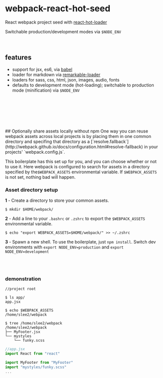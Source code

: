 # webpack-react-hot-seed
React webpack project seed with <a href="https://github.com/gaearon/react-hot-loader/">react-hot-loader</a>

Switchable production/development modes via `$NODE_ENV`
<br>
<br><br>
## features
- support for jsx, es6, via [babel](https://babeljs.io/)
- loader for markdown via [remarkable-loader](https://github.com/unindented/remarkable-loader)
- loaders for sass, css, html, json, images, audio, fonts
- defaults to development mode (hot-loading); switchable to production mode (minification) via `$NODE_ENV`

<br>
<br><br><br>
<br><br>
## Optionally share assets locally without npm
One way you can reuse webpack assets across local projects is by placing them in one common directory and specifing that directory as a [`resolve.fallback`](http://webpack.github.io/docs/configuration.html#resolve-fallback) in your projects' `webpack.config.js`.

This boilerplate has this set up for you, and you can choose whether or not to use it. Here webpack is configured to search for assets in a directory specified by the`$WEBPACK_ASSETS` environmental variable. If `$WEBPACK_ASSETS` is not set, nothing bad will happen.


### Asset directory setup
**1** -  Create a directory to store your common assets.

```
$ mkdir $HOME/webpack/
```

**2** -  Add a line to your `.bashrc` or `.zshrc` to export the `$WEBPACK_ASSETS` environmental variable.
```
$ echo "export WEBPACK_ASSETS=$HOME/webpack/" >> ~/.zshrc
```

**3** -  Spawn a new shell. To use the boilerplate, just `npm install`. Switch dev environments with `export NODE_ENV=production` and `export NODE_ENV=development`

<br>
<br>

### demonstration

```
//project root

$ ls app/
app.jsx

$ echo $WEBPACK_ASSETS
/home/slee2/webpack

$ tree /home/slee2/webpack
/home/slee2/webpack
├── MyFooter.jsx
└── mystyles
    └── funky.scss

```
```javascript
//app.jsx
import React from "react"

import MyFooter from "MyFooter"
import "mystyles/funky.scss"
...
```
